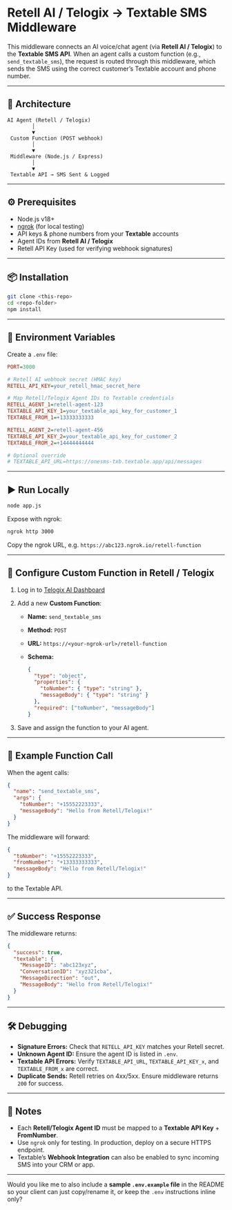 
# Retell AI / Telogix → Textable SMS Middleware

This middleware connects an AI voice/chat agent (via **Retell AI / Telogix**) to the **Textable SMS API**.
When an agent calls a custom function (e.g., `send_textable_sms`), the request is routed through this middleware, which sends the SMS using the correct customer’s Textable account and phone number.

---

## 🚀 Architecture

```
AI Agent (Retell / Telogix)
        │
        ▼
 Custom Function (POST webhook)
        │
        ▼
 Middleware (Node.js / Express)
        │
        ▼
 Textable API → SMS Sent & Logged
```

---

## ⚙️ Prerequisites

* Node.js v18+
* [ngrok](https://ngrok.com/) (for local testing)
* API keys & phone numbers from your **Textable** accounts
* Agent IDs from **Retell AI / Telogix**
* Retell API Key (used for verifying webhook signatures)

---

## 📦 Installation

```bash
git clone <this-repo>
cd <repo-folder>
npm install
```

---

## 🔑 Environment Variables

Create a `.env` file:

```ini
PORT=3000

# Retell AI webhook secret (HMAC key)
RETELL_API_KEY=your_retell_hmac_secret_here

# Map Retell/Telogix Agent IDs to Textable credentials
RETELL_AGENT_1=retell-agent-123
TEXTABLE_API_KEY_1=your_textable_api_key_for_customer_1
TEXTABLE_FROM_1=+13333333333

RETELL_AGENT_2=retell-agent-456
TEXTABLE_API_KEY_2=your_textable_api_key_for_customer_2
TEXTABLE_FROM_2=+14444444444

# Optional override
# TEXTABLE_API_URL=https://onesms-txb.textable.app/api/messages
```

---

## ▶️ Run Locally

```bash
node app.js
```

Expose with ngrok:

```bash
ngrok http 3000
```

Copy the ngrok URL, e.g.
`https://abc123.ngrok.io/retell-function`

---

## 🔌 Configure Custom Function in Retell / Telogix

1. Log in to [Telogix AI Dashboard](https://ai.telogix.com/)

2. Add a new **Custom Function**:

   * **Name:** `send_textable_sms`
   * **Method:** `POST`
   * **URL:** `https://<your-ngrok-url>/retell-function`
   * **Schema:**

     ```json
     {
       "type": "object",
       "properties": {
         "toNumber": { "type": "string" },
         "messageBody": { "type": "string" }
       },
       "required": ["toNumber", "messageBody"]
     }
     ```

3. Save and assign the function to your AI agent.

---

## 📡 Example Function Call

When the agent calls:

```json
{
  "name": "send_textable_sms",
  "args": {
    "toNumber": "+15552223333",
    "messageBody": "Hello from Retell/Telogix!"
  }
}
```

The middleware will forward:

```json
{
  "toNumber": "+15552223333",
  "fromNumber": "+13333333333",
  "messageBody": "Hello from Retell/Telogix!"
}
```

to the Textable API.

---

## ✅ Success Response

The middleware returns:

```json
{
  "success": true,
  "textable": {
    "MessageID": "abc123xyz",
    "ConversationID": "xyz321cba",
    "MessageDirection": "out",
    "MessageBody": "Hello from Retell/Telogix!"
  }
}
```

---

## 🛠 Debugging

* **Signature Errors:** Check that `RETELL_API_KEY` matches your Retell secret.
* **Unknown Agent ID:** Ensure the agent ID is listed in `.env`.
* **Textable API Errors:** Verify `TEXTABLE_API_URL`, `TEXTABLE_API_KEY_x`, and `TEXTABLE_FROM_x` are correct.
* **Duplicate Sends:** Retell retries on 4xx/5xx. Ensure middleware returns `200` for success.

---

## 📌 Notes

* Each **Retell/Telogix Agent ID** must be mapped to a **Textable API Key** + **FromNumber**.
* Use `ngrok` only for testing. In production, deploy on a secure HTTPS endpoint.
* Textable’s **Webhook Integration** can also be enabled to sync incoming SMS into your CRM or app.

---

Would you like me to also include a **sample `.env.example` file** in the README so your client can just copy/rename it, or keep the `.env` instructions inline only?
